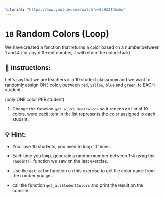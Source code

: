 ```yaml
---
tutorial: "https://www.youtube.com/watch?v=8zH3JT3AuAw"
---
```


# `18` Random Colors (Loop)

We have created a function that returns a color based on a number between 1 and 4 (for any different number, it will return the color `black`).

## 📝 Instructions:

Let's say that we are teachers in a 10 student classroom and we want to randomly assign ONE color, between `red`, `yellow`, `blue` and `green`, to EACH student.

(only ONE color PER student)

1. Change the function `get_allStudentColors` so it returns an list of 10 colors, were each item in the list represents the color assigned to each student.

## 💡 Hint:

- You have 10 students, you need to loop 10 times.

- Each time you loop, generate a random number between 1-4 using the `randint()` function we saw on the last exercise.

- Use the `get_color` function on this exercise to get the color name from the number you get.

- call the function `get_allStudentColors` and print the result on the console.

